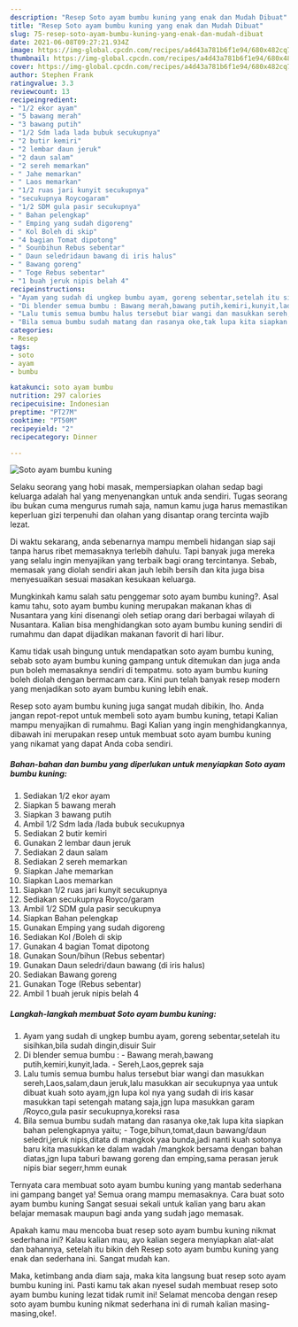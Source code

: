 ```yaml
---
description: "Resep Soto ayam bumbu kuning yang enak dan Mudah Dibuat"
title: "Resep Soto ayam bumbu kuning yang enak dan Mudah Dibuat"
slug: 75-resep-soto-ayam-bumbu-kuning-yang-enak-dan-mudah-dibuat
date: 2021-06-08T09:27:21.934Z
image: https://img-global.cpcdn.com/recipes/a4d43a781b6f1e94/680x482cq70/soto-ayam-bumbu-kuning-foto-resep-utama.jpg
thumbnail: https://img-global.cpcdn.com/recipes/a4d43a781b6f1e94/680x482cq70/soto-ayam-bumbu-kuning-foto-resep-utama.jpg
cover: https://img-global.cpcdn.com/recipes/a4d43a781b6f1e94/680x482cq70/soto-ayam-bumbu-kuning-foto-resep-utama.jpg
author: Stephen Frank
ratingvalue: 3.3
reviewcount: 13
recipeingredient:
- "1/2 ekor ayam"
- "5 bawang merah"
- "3 bawang putih"
- "1/2 Sdm lada lada bubuk secukupnya"
- "2 butir kemiri"
- "2 lembar daun jeruk"
- "2 daun salam"
- "2 sereh memarkan"
- " Jahe memarkan"
- " Laos memarkan"
- "1/2 ruas jari kunyit secukupnya"
- "secukupnya Roycogaram"
- "1/2 SDM gula pasir secukupnya"
- " Bahan pelengkap"
- " Emping yang sudah digoreng"
- " Kol Boleh di skip"
- "4 bagian Tomat dipotong"
- " Sounbihun Rebus sebentar"
- " Daun seledridaun bawang di iris halus"
- " Bawang goreng"
- " Toge Rebus sebentar"
- "1 buah jeruk nipis belah 4"
recipeinstructions:
- "Ayam yang sudah di ungkep bumbu ayam, goreng sebentar,setelah itu sisihkan,bila sudah dingin,disuir Suir"
- "Di blender semua bumbu : Bawang merah,bawang putih,kemiri,kunyit,lada. Sereh,Laos,geprek saja"
- "Lalu tumis semua bumbu halus tersebut biar wangi dan masukkan sereh,Laos,salam,daun jeruk,lalu masukkan air secukupnya yaa untuk dibuat kuah soto ayam,jgn lupa kol nya yang sudah di iris kasar masukkan tapi setengah matang saja,jgn lupa masukkan garam /Royco,gula pasir secukupnya,koreksi rasa"
- "Bila semua bumbu sudah matang dan rasanya oke,tak lupa kita siapkan bahan pelengkapnya yaitu; Toge,bihun,tomat,daun bawang/daun seledri,jeruk nipis,ditata di mangkok yaa bunda,jadi nanti kuah sotonya baru kita masukkan ke dalam wadah /mangkok bersama dengan bahan diatas,jgn lupa taburi bawang goreng dan emping,sama perasan jeruk nipis biar segerr,hmm eunak"
categories:
- Resep
tags:
- soto
- ayam
- bumbu

katakunci: soto ayam bumbu 
nutrition: 297 calories
recipecuisine: Indonesian
preptime: "PT27M"
cooktime: "PT50M"
recipeyield: "2"
recipecategory: Dinner

---
```



![Soto ayam bumbu kuning](https://img-global.cpcdn.com/recipes/a4d43a781b6f1e94/680x482cq70/soto-ayam-bumbu-kuning-foto-resep-utama.jpg)

Selaku seorang yang hobi masak, mempersiapkan olahan sedap bagi keluarga adalah hal yang menyenangkan untuk anda sendiri. Tugas seorang ibu bukan cuma mengurus rumah saja, namun kamu juga harus memastikan keperluan gizi terpenuhi dan olahan yang disantap orang tercinta wajib lezat.

Di waktu  sekarang, anda sebenarnya mampu membeli hidangan siap saji tanpa harus ribet memasaknya terlebih dahulu. Tapi banyak juga mereka yang selalu ingin menyajikan yang terbaik bagi orang tercintanya. Sebab, memasak yang diolah sendiri akan jauh lebih bersih dan kita juga bisa menyesuaikan sesuai masakan kesukaan keluarga. 



Mungkinkah kamu salah satu penggemar soto ayam bumbu kuning?. Asal kamu tahu, soto ayam bumbu kuning merupakan makanan khas di Nusantara yang kini disenangi oleh setiap orang dari berbagai wilayah di Nusantara. Kalian bisa menghidangkan soto ayam bumbu kuning sendiri di rumahmu dan dapat dijadikan makanan favorit di hari libur.

Kamu tidak usah bingung untuk mendapatkan soto ayam bumbu kuning, sebab soto ayam bumbu kuning gampang untuk ditemukan dan juga anda pun boleh memasaknya sendiri di tempatmu. soto ayam bumbu kuning boleh diolah dengan bermacam cara. Kini pun telah banyak resep modern yang menjadikan soto ayam bumbu kuning lebih enak.

Resep soto ayam bumbu kuning juga sangat mudah dibikin, lho. Anda jangan repot-repot untuk membeli soto ayam bumbu kuning, tetapi Kalian mampu menyajikan di rumahmu. Bagi Kalian yang ingin menghidangkannya, dibawah ini merupakan resep untuk membuat soto ayam bumbu kuning yang nikamat yang dapat Anda coba sendiri.

<!--inarticleads1-->

##### Bahan-bahan dan bumbu yang diperlukan untuk menyiapkan Soto ayam bumbu kuning:

1. Sediakan 1/2 ekor ayam
1. Siapkan 5 bawang merah
1. Siapkan 3 bawang putih
1. Ambil 1/2 Sdm lada /lada bubuk secukupnya
1. Sediakan 2 butir kemiri
1. Gunakan 2 lembar daun jeruk
1. Sediakan 2 daun salam
1. Sediakan 2 sereh memarkan
1. Siapkan  Jahe memarkan
1. Siapkan  Laos memarkan
1. Siapkan 1/2 ruas jari kunyit secukupnya
1. Sediakan secukupnya Royco/garam
1. Ambil 1/2 SDM gula pasir secukupnya
1. Siapkan  Bahan pelengkap
1. Gunakan  Emping yang sudah digoreng
1. Sediakan  Kol /Boleh di skip
1. Gunakan 4 bagian Tomat dipotong
1. Gunakan  Soun/bihun (Rebus sebentar)
1. Gunakan  Daun seledri/daun bawang (di iris halus)
1. Sediakan  Bawang goreng
1. Gunakan  Toge (Rebus sebentar)
1. Ambil 1 buah jeruk nipis belah 4




<!--inarticleads2-->

##### Langkah-langkah membuat Soto ayam bumbu kuning:

1. Ayam yang sudah di ungkep bumbu ayam, goreng sebentar,setelah itu sisihkan,bila sudah dingin,disuir Suir
1. Di blender semua bumbu : - Bawang merah,bawang putih,kemiri,kunyit,lada. - Sereh,Laos,geprek saja
1. Lalu tumis semua bumbu halus tersebut biar wangi dan masukkan sereh,Laos,salam,daun jeruk,lalu masukkan air secukupnya yaa untuk dibuat kuah soto ayam,jgn lupa kol nya yang sudah di iris kasar masukkan tapi setengah matang saja,jgn lupa masukkan garam /Royco,gula pasir secukupnya,koreksi rasa
1. Bila semua bumbu sudah matang dan rasanya oke,tak lupa kita siapkan bahan pelengkapnya yaitu; - Toge,bihun,tomat,daun bawang/daun seledri,jeruk nipis,ditata di mangkok yaa bunda,jadi nanti kuah sotonya baru kita masukkan ke dalam wadah /mangkok bersama dengan bahan diatas,jgn lupa taburi bawang goreng dan emping,sama perasan jeruk nipis biar segerr,hmm eunak




Ternyata cara membuat soto ayam bumbu kuning yang mantab sederhana ini gampang banget ya! Semua orang mampu memasaknya. Cara buat soto ayam bumbu kuning Sangat sesuai sekali untuk kalian yang baru akan belajar memasak maupun bagi anda yang sudah jago memasak.

Apakah kamu mau mencoba buat resep soto ayam bumbu kuning nikmat sederhana ini? Kalau kalian mau, ayo kalian segera menyiapkan alat-alat dan bahannya, setelah itu bikin deh Resep soto ayam bumbu kuning yang enak dan sederhana ini. Sangat mudah kan. 

Maka, ketimbang anda diam saja, maka kita langsung buat resep soto ayam bumbu kuning ini. Pasti kamu tak akan nyesel sudah membuat resep soto ayam bumbu kuning lezat tidak rumit ini! Selamat mencoba dengan resep soto ayam bumbu kuning nikmat sederhana ini di rumah kalian masing-masing,oke!.

